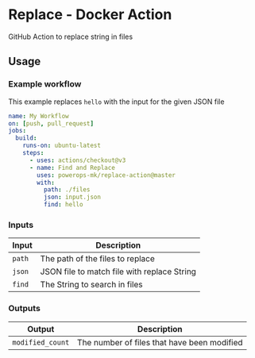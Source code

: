 # Replace - Docker Action

GitHub Action to replace string in files

## Usage

### Example workflow
This example replaces `hello` with the input for the given JSON file

```yaml
name: My Workflow
on: [push, pull_request]
jobs:
  build:
    runs-on: ubuntu-latest
    steps:
      - uses: actions/checkout@v3
      - name: Find and Replace
        uses: powerops-mk/replace-action@master
        with:
          path: ./files
          json: input.json
          find: hello
```

### Inputs

| Input                  | Description                                                                                                                            |
| ---------------------- | -------------------------------------------------------------------------------------------------------------------------------------- |
| `path` | The path of the files to replace |
| `json` | JSON file to match file with replace String |
| `find` | The String to search in files |

### Outputs

| Output          | Description                                 |
| --------------- | ------------------------------------------- |
| `modified_count` | The number of files that have been modified |
